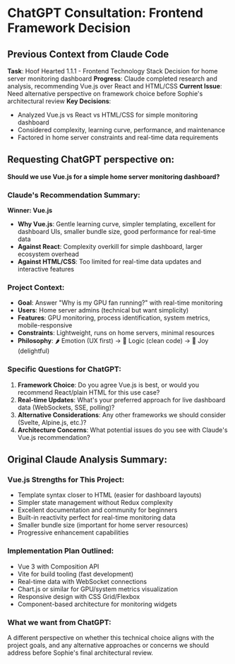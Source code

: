 # ChatGPT Consultation: Frontend Framework Decision

## Previous Context from Claude Code

**Task**: Hoof Hearted 1.1.1 - Frontend Technology Stack Decision for home server monitoring dashboard
**Progress**: Claude completed research and analysis, recommending Vue.js over React and HTML/CSS
**Current Issue**: Need alternative perspective on framework choice before Sophie's architectural review
**Key Decisions**: 
- Analyzed Vue.js vs React vs HTML/CSS for simple monitoring dashboard
- Considered complexity, learning curve, performance, and maintenance
- Factored in home server constraints and real-time data requirements

## Requesting ChatGPT perspective on:

**Should we use Vue.js for a simple home server monitoring dashboard?**

### Claude's Recommendation Summary:
**Winner: Vue.js**
- **Why Vue.js**: Gentle learning curve, simpler templating, excellent for dashboard UIs, smaller bundle size, good performance for real-time data
- **Against React**: Complexity overkill for simple dashboard, larger ecosystem overhead
- **Against HTML/CSS**: Too limited for real-time data updates and interactive features

### Project Context:
- **Goal**: Answer "Why is my GPU fan running?" with real-time monitoring
- **Users**: Home server admins (technical but want simplicity)
- **Features**: GPU monitoring, process identification, system metrics, mobile-responsive
- **Constraints**: Lightweight, runs on home servers, minimal resources
- **Philosophy**: 🌶️ Emotion (UX first) → 🍚 Logic (clean code) → 🍰 Joy (delightful)

### Specific Questions for ChatGPT:
1. **Framework Choice**: Do you agree Vue.js is best, or would you recommend React/plain HTML for this use case?
2. **Real-time Updates**: What's your preferred approach for live dashboard data (WebSockets, SSE, polling)?
3. **Alternative Considerations**: Any other frameworks we should consider (Svelte, Alpine.js, etc.)?
4. **Architecture Concerns**: What potential issues do you see with Claude's Vue.js recommendation?

## Original Claude Analysis Summary:

### Vue.js Strengths for This Project:
- Template syntax closer to HTML (easier for dashboard layouts)
- Simpler state management without Redux complexity
- Excellent documentation and community for beginners
- Built-in reactivity perfect for real-time monitoring data
- Smaller bundle size (important for home server resources)
- Progressive enhancement capabilities

### Implementation Plan Outlined:
- Vue 3 with Composition API
- Vite for build tooling (fast development)
- Real-time data with WebSocket connections
- Chart.js or similar for GPU/system metrics visualization
- Responsive design with CSS Grid/Flexbox
- Component-based architecture for monitoring widgets

### What we want from ChatGPT:
A different perspective on whether this technical choice aligns with the project goals, and any alternative approaches or concerns we should address before Sophie's final architectural review.